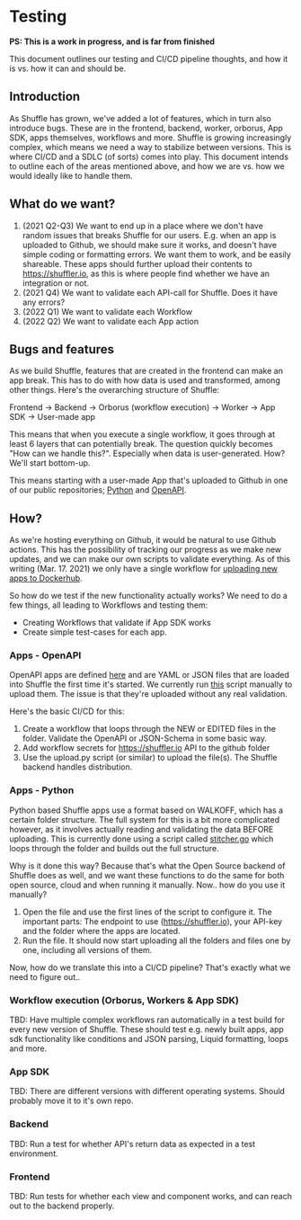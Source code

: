 # Testing
**PS: This is a work in progress, and is far from finished**

This document outlines our testing and CI/CD pipeline thoughts, and how it is vs. how it can and should be. 

## Introduction
As Shuffle has grown, we've added a lot of features, which in turn also introduce bugs. These are in the frontend, backend, worker, orborus, App SDK, apps themselves, workflows and more. Shuffle is growing increasingly complex, which means we need a way to stabilize between versions. This is where CI/CD and a SDLC (of sorts) comes into play. This document intends to outline each of the areas mentioned above, and how we are vs. how we would ideally like to handle them.

## What do we want?
1. (2021 Q2-Q3) We want to end up in a place where we don't have random issues that breaks Shuffle for our users. E.g. when an app is uploaded to Github, we should make sure it works, and doesn't have simple coding or formatting errors. We want them to work, and be easily shareable. These apps should further upload their contents to https://shuffler.io, as this is where people find whether we have an integration or not.
2. (2021 Q4) We want to validate each API-call for Shuffle. Does it have any errors?
3. (2022 Q1) We want to validate each Workflow 
4. (2022 Q2) We want to validate each App action

## Bugs and features
As we build Shuffle, features that are created in the frontend can make an app break. This has to do with how data is used and transformed, among other things. Here's the overarching structure of Shuffle:

Frontend -> Backend -> Orborus (workflow execution) -> Worker -> App SDK -> User-made app

This means that when you execute a single workflow, it goes through at least 6 layers that can potentially break. The question quickly becomes "How can we handle this?". Especially when data is user-generated. How? We'll start bottom-up. 

This means starting with a user-made App that's uploaded to Github in one of our public repositories; [Python](https://github.com/frikky/shuffle-apps) and [OpenAPI](https://github.com/frikky/security-openapis). 

## How?
As we're hosting everything on Github, it would be natural to use Github actions. This has the possibility of tracking our progress as we make new updates, and we can make our own scripts to validate everything. As of this writing (Mar. 17. 2021) we only have a single workflow for [uploading new apps to Dockerhub](https://github.com/frikky/Shuffle-apps/blob/master/.github/workflows/ci.yaml).

So how do we test if the new functionality actually works? We need to do a few things, all leading to Workflows and testing them:
* Creating Workflows that validate if App SDK works  
* Create simple test-cases for each app.  

### Apps - OpenAPI
OpenAPI apps are defined [here](https://github.com/frikky/security-openapis) and are YAML or JSON files that are loaded into Shuffle the first time it's started. We currently run [this](https://github.com/frikky/security-openapis/blob/master/upload.py) script manually to upload them. The issue is that they're uploaded without any real validation.

Here's the basic CI/CD for this: 
1. Create a workflow that loops through the NEW or EDITED files in the folder. Validate the OpenAPI or JSON-Schema in some basic way. 
2. Add workflow secrets for https://shuffler.io API to the github folder
3. Use the upload.py script (or similar) to upload the file(s). The Shuffle backend handles distribution.

### Apps - Python
Python based Shuffle apps use a format based on WALKOFF, which has a certain folder structure. The full system for this is a bit more complicated however, as it involves actually reading and validating the data BEFORE uploading. This is currently done using a script called [stitcher.go](https://github.com/frikky/shuffle-shared/blob/main/app_upload/stitcher.go) which loops through the folder and builds out the full structure.

Why is it done this way? Because that's what the Open Source backend of Shuffle does as well, and we want these functions to do the same for both open source, cloud and when running it manually. Now.. how do you use it manually?
1. Open the file and use the first lines of the script to configure it. The important parts: The endpoint to use (https://shuffler.io), your API-key and the folder where the apps are located.
2. Run the file. It should now start uploading all the folders and files one by one, including all versions of them.

Now, how do we translate this into a CI/CD pipeline? That's exactly what we need to figure out..

### Workflow execution (Orborus, Workers & App SDK)
TBD: Have multiple complex workflows ran automatically in a test build for every new version of Shuffle. These should test e.g. newly built apps, app sdk functionality like conditions and JSON parsing, Liquid formatting, loops and more.

### App SDK 
TBD: There are different versions with different operating systems. Should probably move it to it's own repo.

### Backend 
TBD: Run a test for whether API's return data as expected in a test environment.

### Frontend
TBD: Run tests for whether each view and component works, and can reach out to the backend properly. 
